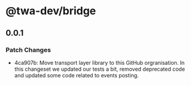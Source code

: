 # @twa-dev/bridge

## 0.0.1

### Patch Changes

- 4ca907b: Move transport layer library to this GitHub orgranisation. In this changeset we updated our tests a bit, removed deprecated code and updated some code related to events posting.
